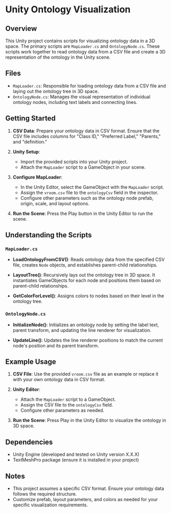 # Unity Ontology Visualization

## Overview

This Unity project contains scripts for visualizing ontology data in a 3D space. The primary scripts are `MapLoader.cs` and `OntologyNode.cs`. These scripts work together to read ontology data from a CSV file and create a 3D representation of the ontology in the Unity scene.

## Files

- `MapLoader.cs`: Responsible for loading ontology data from a CSV file and laying out the ontology tree in 3D space.
- `OntologyNode.cs`: Manages the visual representation of individual ontology nodes, including text labels and connecting lines.

## Getting Started

1. **CSV Data**: Prepare your ontology data in CSV format. Ensure that the CSV file includes columns for "Class ID," "Preferred Label," "Parents," and "definition."

2. **Unity Setup**:
    - Import the provided scripts into your Unity project.
    - Attach the `MapLoader` script to a GameObject in your scene.

3. **Configure MapLoader**:
    - In the Unity Editor, select the GameObject with the `MapLoader` script.
    - Assign the `vroom.csv` file to the `ontologyCsv` field in the inspector.
    - Configure other parameters such as the ontology node prefab, origin, scale, and layout options.

4. **Run the Scene**: Press the Play button in the Unity Editor to run the scene.

## Understanding the Scripts

### `MapLoader.cs`

- **LoadOntologyFromCSV()**: Reads ontology data from the specified CSV file, creates `Node` objects, and establishes parent-child relationships.

- **LayoutTree()**: Recursively lays out the ontology tree in 3D space. It instantiates GameObjects for each node and positions them based on parent-child relationships.

- **GetColorForLevel()**: Assigns colors to nodes based on their level in the ontology tree.

### `OntologyNode.cs`

- **InitializeNode()**: Initializes an ontology node by setting the label text, parent transform, and updating the line renderer for visualization.

- **UpdateLine()**: Updates the line renderer positions to match the current node's position and its parent transform.

## Example Usage

1. **CSV File**: Use the provided `vroom.csv` file as an example or replace it with your own ontology data in CSV format.

2. **Unity Editor**:
    - Attach the `MapLoader` script to a GameObject.
    - Assign the CSV file to the `ontologyCsv` field.
    - Configure other parameters as needed.

3. **Run the Scene**: Press Play in the Unity Editor to visualize the ontology in 3D space.

## Dependencies

- Unity Engine (developed and tested on Unity version X.X.X)
- TextMeshPro package (ensure it is installed in your project)

## Notes

- This project assumes a specific CSV format. Ensure your ontology data follows the required structure.
- Customize prefab, layout parameters, and colors as needed for your specific visualization requirements.


